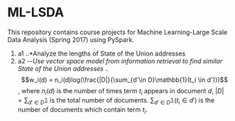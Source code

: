 # ML-LSDA
This repository contains course projects for Machine Learning-Large Scale Data Analysis (Spring 2017) using PySpark. 
1. a1
..*Analyze the lengths of State of the Union addresses
2. a2
--*Use vector space model from information retrieval to find similar State of the Union addresses
..*$$w_i(d) = n_i(d)log(\frac{|D|}{\sum_{d'\in D}\mathbb{1}(t_i \in d')})$$, where $n_i(d)$ is the number of times term $t_i$ appears in document $d$, $|D| = \sum_{d'\in D}\mathbb{1}$ is the total number of documents. $\sum_{d'\in D}\mathbb{1}(t_i \in d')$ is the number of documents which contain term $t_i$.
